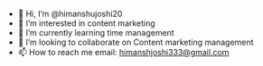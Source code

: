 - 👋 Hi, I’m @himanshujoshi20
- 👀 I’m interested in content marketing 
- 🌱 I’m currently learning time management
- 💞️ I’m looking to collaborate on Content marketing management
- 📫 How to reach me email: himanshjoshi333@gmail.com

<!---
himanshujoshi20/himanshujoshi20 is a ✨ special ✨ repository because its `README.md` (this file) appears on your GitHub profile.
You can click the Preview link to take a look at your changes.
--->
